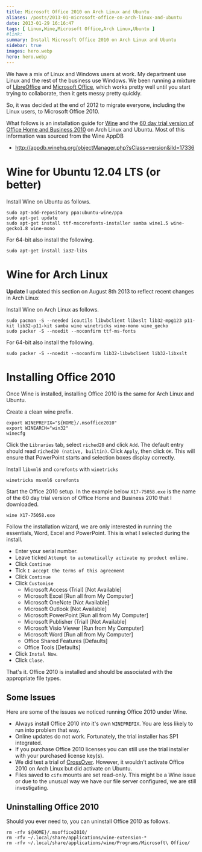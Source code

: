 ```yaml
---
title: Microsoft Office 2010 on Arch Linux and Ubuntu
aliases: /posts/2013-01-microsoft-office-on-arch-linux-and-ubuntu
date: 2013-01-29 16:16:47
tags: [ Linux,Wine,Microsoft Office,Arch Linux,Ubuntu ]
#link:
summary: Install Microsoft Office 2010 on Arch Linux and Ubuntu
sidebar: true
images: hero.webp
hero: hero.webp
---
```


We have a mix of Linux and Windows users at work. My department use Linux
and the rest of the business use Windows. We been running a mixture of
[LibreOffice](http://www.libreoffice.org/) and [Microsoft Office](http://office.microsoft.com/en-GB),
which works pretty well until you start trying to collaborate, then it gets
messy pretty quickly.

So, it was decided at the end of 2012 to migrate everyone, including the
Linux users, to Microsoft Office 2010.

What follows is an installation guide for [Wine](http://www.winehq.org/) and
the [60 day trial version of Office Home and Business 2010](http://office.microsoft.com/en-gb/try/)
on Arch Linux and Ubuntu. Most of this information was sourced from the Wine AppDB

  * <http://appdb.winehq.org/objectManager.php?sClass=version&iId=17336>

# Wine for Ubuntu 12.04 LTS (or better)

Install Wine on Ubuntu as follows.

    sudo apt-add-repository ppa:ubuntu-wine/ppa
    sudo apt-get update
    sudo apt-get install ttf-mscorefonts-installer samba wine1.5 wine-gecko1.8 wine-mono

For 64-bit also install the following.

    sudo apt-get install ia32-libs

# Wine for Arch Linux

<div class="alert alert-info"><strong>Update</strong> I updated this section on August 8th 2013 to reflect recent changes in Arch Linux</div>

Install Wine on Arch Linux as follows.

    sudo pacman -S --needed icoutils libwbclient libxslt lib32-mpg123 p11-kit lib32-p11-kit samba wine winetricks wine-mono wine_gecko
    sudo packer -S --noedit --noconfirm ttf-ms-fonts

For 64-bit also install the following.

    sudo packer -S --noedit --noconfirm lib32-libwbclient lib32-libxslt

# Installing Office 2010

Once Wine is installed, installing Office 2010 is the same for Arch Linux and Ubuntu.

Create a clean wine prefix.

``` shell
export WINEPREFIX="${HOME}/.msoffice2010"
export WINEARCH="win32"
winecfg
```

Click the `Libraries` tab, select `riched20` and click `Add`. The default entry
should read `riched20 (native, builtin)`. Click `Apply`, then click `OK`. This will
ensure that PowerPoint starts and selection boxes display correctly.

Install `libxml6` and `corefonts` with `winetricks`

    winetricks msxml6 corefonts

Start the Office 2010 setup. In the example below `X17-75058.exe` is the name of the
60 day trial version of Office Home and Business 2010 that I downloaded.

    wine X17-75058.exe

Follow the installation wizard, we are only interested in running the essentials,
Word, Excel and PowerPoint. This is what I selected during the install.

  * Enter your serial number.
  * Leave ticked `Attempt to automatically activate my product online.`
  * Click `Continue`
  * Tick `I accept the terms of this agreement`
  * Click `Continue`
  * Click `Customise`
    * Microsoft Access (Trial)    [Not Available]
    * Microsoft Excel             [Run all from My Computer]
    * Microsoft OneNote           [Not Available]
    * Microsoft Outlook           [Not Available]
    * Microsoft PowerPoint        [Run all from My Computer]
    * Microsoft Publisher (Trial) [Not Available]
    * Microsoft Visio Viewer      [Run from My Computer]
    * Microsoft Word              [Run all from My Computer]
    * Office Shared Features      [Defaults]
    * Office Tools                [Defaults]
  * Click `Instal Now`.
  * Click `Close`.

That's it. Office 2010 is installed and should be associated with the appropriate
file types.

## Some Issues

Here are some of the issues we noticed running Office 2010 under Wine.

  * Always install Office 2010 into it's own `WINEPREFIX`. You are less likely to run into problem that way.
  * Online updates do not work. Fortunately, the trial installer has SP1 integrated.
  * If you purchase Office 2010 licenses you can still use the trial installer with your purchased license key(s).
  * We did test a trial of [CrossOver](http://www.codeweavers.com/). However, it wouldn't activate Office 2010 on Arch Linux but did activate on Ubuntu.
  * Files saved to `cifs` mounts are set read-only. This might be a Wine issue or due to the unusual way we have our file server configured, we are still investigating.

## Uninstalling Office 2010

Should you ever need to, you can uninstall Office 2010 as follows.

``` shell
rm -rfv ${HOME}/.msoffice2010/
rm -rfv ~/.local/share/applications/wine-extension-*
rm -rfv ~/.local/share/applications/wine/Programs/Microsoft\ Office/
```
